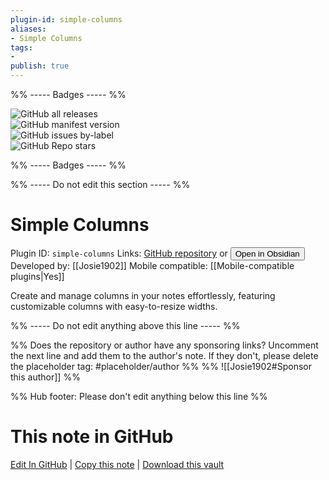 ```yaml
---
plugin-id: simple-columns
aliases:
- Simple Columns
tags: 
- 
publish: true
---
```


%% ----- Badges ----- %%

![GitHub all releases](https://img.shields.io/github/downloads/Josie1902/Simple-Columns/total?color=573E7A&logo=github&style=for-the-badge)   
![GitHub manifest version](https://img.shields.io/github/manifest-json/v/Josie1902/Simple-Columns?color=573E7A&logo=github&style=for-the-badge)   
![GitHub issues by-label](https://img.shields.io/github/issues/Josie1902/Simple-Columns/help%20wanted?color=573E7A&logo=github&style=for-the-badge)   
![GitHub Repo stars](https://img.shields.io/github/stars/Josie1902/Simple-Columns?color=573E7A&logo=github&style=for-the-badge)

%% ----- Badges ----- %%

%% ----- Do not edit this section ----- %%

# Simple Columns

Plugin ID: `simple-columns`
Links: [GitHub repository](https://github.com/Josie1902/Simple-Columns) or [<button id=HH>Open in Obsidian</button>](obsidian://show-plugin?id=simple-columns)
Developed by: [[Josie1902]]
Mobile compatible: [[Mobile-compatible plugins|Yes]]

Create and manage columns in your notes effortlessly, featuring customizable columns with easy-to-resize widths.

%% ----- Do not edit anything above this line ----- %% 

%% Does the repository or author have any sponsoring links? Uncomment the next line and add them to the author's note. If they don't, please delete the placeholder tag: #placeholder/author %%
%% ![[Josie1902#Sponsor this author]] %%

%% Hub footer: Please don't edit anything below this line %%

# This note in GitHub

<span class="git-footer">[Edit In GitHub](https://github.dev/obsidian-community/obsidian-hub/blob/main/02%20-%20Community%20Expansions/02.05%20All%20Community%20Expansions/Plugins/simple-columns.md "git-hub-edit-note") | [Copy this note](https://raw.githubusercontent.com/obsidian-community/obsidian-hub/main/02%20-%20Community%20Expansions/02.05%20All%20Community%20Expansions/Plugins/simple-columns.md "git-hub-copy-note") | [Download this vault](https://github.com/obsidian-community/obsidian-hub/archive/refs/heads/main.zip "git-hub-download-vault") </span>
